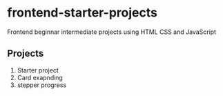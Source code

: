 # frontend-starter-projects
Frontend beginnar intermediate projects using HTML CSS and JavaScript  

## Projects 

1. Starter project
2. Card exapnding
3. stepper progress